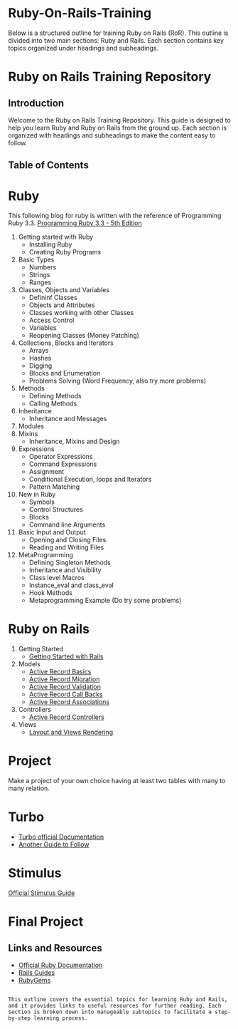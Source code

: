 # Ruby-On-Rails-Training
Below is a structured outline for training Ruby on Rails (RoR). This outline is divided into two main sections: Ruby and Rails. Each section contains key topics organized under headings and subheadings.


# Ruby on Rails Training Repository

## Introduction
Welcome to the Ruby on Rails Training Repository. This guide is designed to help you learn Ruby and Ruby on Rails from the ground up. Each section is organized with headings and subheadings to make the content easy to follow.

## Table of Contents
# Ruby
   This following blog for ruby is written with the reference of Programming Ruby 3.3. [Programming Ruby 3.3 - 5th Edition](https://drive.google.com/drive/folders/15uK8SN2QWBYtq5LCo0473c6JHJCTlDgS)
   1. Getting started with Ruby
      * Installing Ruby
      * Creating Ruby Programs
   2. Basic Types
      * Numbers
      * Strings
      * Ranges
   3. Classes, Objects and Variables
      * Defininf Classes
      * Objects and Attributes
      * Classes working with other Classes
      * Access Control
      * Variables
      * Reopening Classes (Money Patching)
   4. Collections, Blocks and Iterators
      * Arrays
      * Hashes
      * Digging
      * Blocks and Enumeration
      * Problems Solving (Word Frequency, also try more problems)
   5. Methods
      * Defining Methods
      * Calling Methods
   6. Inheritance
         * Inheritance and Messages
   7. Modules
   8. Mixins
         * Inheritance, Mixins and Design
   9. Expressions
         * Operator Expressions
         * Command Expressions
         * Assignment
         * Conditional Execution, loops and Iterators
         * Pattern Matching
   10. New in Ruby
         * Symbols
         * Control Structures
         * Blocks
         * Command line Arguments
   11. Basic Input and Output
         * Opening and Closing Files
         * Reading and Writing Files
   12. MetaProgramming
         * Defining Singleton Methods
         * Inheritance and Visibility
         * Class level Macros
         * Instance_eval and class_eval
         * Hook Methods
         * Metaprogramming Example (Do try some problems)

# Ruby on Rails
  1. Getting Started
     * [Getting Started with Rails](https://guides.rubyonrails.org/getting_started.html)
  2. Models
     * [Active Record Basics](https://guides.rubyonrails.org/active_record_basics.html)
     * [Active Record Migration](https://guides.rubyonrails.org/active_record_migrations.html)
     * [Active Record Validation](https://guides.rubyonrails.org/active_record_validations.html)
     * [Active Record Call Backs](https://guides.rubyonrails.org/active_record_callbacks.html)
     * [Active Record Associations](https://guides.rubyonrails.org/association_basics.html)
  3. Controllers
     * [Active Record Controllers](https://guides.rubyonrails.org/action_controller_overview.html)
  4. Views
     * [Layout and Views Rendering](https://guides.rubyonrails.org/layouts_and_rendering.html)
# Project
   Make a project of your own choice having at least two tables with many to many relation.
# Turbo
   * [Turbo official Documentation](https://turbo.hotwired.dev/handbook/introduction)
   * [Another Guide to Follow](https://www.hotrails.dev/turbo-rails/)
# Stimulus
   [Official Stimulus Guide](https://stimulus.hotwired.dev/)
# Final Project

    
  

## Links and Resources
- [Official Ruby Documentation](https://www.ruby-lang.org/en/documentation/)
- [Rails Guides](https://guides.rubyonrails.org/)
- [RubyGems](https://rubygems.org/)
```

This outline covers the essential topics for learning Ruby and Rails, and it provides links to useful resources for further reading. Each section is broken down into manageable subtopics to facilitate a step-by-step learning process.
